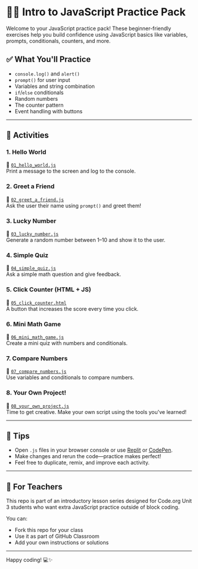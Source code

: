 # 🧑‍💻 Intro to JavaScript Practice Pack

Welcome to your JavaScript practice pack! These beginner-friendly exercises help you build confidence using JavaScript basics like variables, prompts, conditionals, counters, and more.

## ✅ What You'll Practice

- `console.log()` and `alert()`
- `prompt()` for user input
- Variables and string combination
- `if`/`else` conditionals
- Random numbers
- The counter pattern
- Event handling with buttons

---

## 📂 Activities

### 1. Hello World
📄 [`01_hello_world.js`](./activities/01_hello_world.js)  
Print a message to the screen and log to the console.

### 2. Greet a Friend
📄 [`02_greet_a_friend.js`](./activities/02_greet_a_friend.js)  
Ask the user their name using `prompt()` and greet them!

### 3. Lucky Number
📄 [`03_lucky_number.js`](./activities/03_lucky_number.js)  
Generate a random number between 1–10 and show it to the user.

### 4. Simple Quiz
📄 [`04_simple_quiz.js`](./activities/04_simple_quiz.js)  
Ask a simple math question and give feedback.

### 5. Click Counter (HTML + JS)
📄 [`05_click_counter.html`](./activities/05_click_counter.html)  
A button that increases the score every time you click.

### 6. Mini Math Game
📄 [`06_mini_math_game.js`](./activities/06_mini_math_game.js)  
Create a mini quiz with numbers and conditionals.

### 7. Compare Numbers
📄 [`07_compare_numbers.js`](./activities/07_compare_numbers.js)  
Use variables and conditionals to compare numbers.

### 8. Your Own Project!
📄 [`08_your_own_project.js`](./activities/08_your_own_project.js)  
Time to get creative. Make your own script using the tools you've learned!

---

## 🧠 Tips

- Open `.js` files in your browser console or use [Replit](https://replit.com/) or [CodePen](https://codepen.io/).
- Make changes and rerun the code—practice makes perfect!
- Feel free to duplicate, remix, and improve each activity.

---

## 📘 For Teachers

This repo is part of an introductory lesson series designed for Code.org Unit 3 students who want extra JavaScript practice outside of block coding.

You can:
- Fork this repo for your class
- Use it as part of GitHub Classroom
- Add your own instructions or solutions

---

Happy coding! 💻✨
